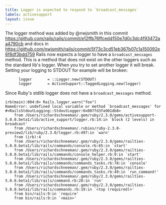 ```yaml
---
title: Logger is expected to respond to `broadcast_messages`
labels: activesupport
layout: issue
---
```


The logger method was added by @nwjsmith  in this commit https://github.com/rails/rails/commit/e12ffb76ffcedd150e7d0c3dc4f93472aa4790cb and docs in https://github.com/nwjsmith/rails/commit/5f73c3cd51eb367b07c1a150092e6f8df3bdd759 Rails now expects a logger to have a `broadcast_messages` method. This is a method that does not exist on the other loggers such as the standard lib's logger. When you try to set another logger it will break. Setting your logging to STDOUT for example will be broken:

```
      logger       = ::Logger.new(STDOUT)
      logger       = ActiveSupport::TaggedLogging.new(logger)
```

Since Ruby's stdlib logger does not have a `broadcast_messages` method. 

```
irb(main):004:0> Rails.logger.warn("foo")
NameError: undefined local variable or method `broadcast_messages' for #<RailsStdoutLogging::StdoutLogger:0x007fd3fa901db8>
    from /Users/richardschneeman/.gem/ruby/2.3.0/gems/activesupport-5.0.0.beta1/lib/active_support/logger.rb:14:in `block (2 levels) in broadcast'
    from /Users/richardschneeman/.rubies/ruby-2.3.0-preview2/lib/ruby/2.3.0/logger.rb:497:in `warn'
    from (irb):4
    from /Users/richardschneeman/.gem/ruby/2.3.0/gems/railties-5.0.0.beta1/lib/rails/commands/console.rb:65:in `start'
    from /Users/richardschneeman/.gem/ruby/2.3.0/gems/railties-5.0.0.beta1/lib/rails/commands/console_helper.rb:9:in `start'
    from /Users/richardschneeman/.gem/ruby/2.3.0/gems/railties-5.0.0.beta1/lib/rails/commands/commands_tasks.rb:78:in `console'
    from /Users/richardschneeman/.gem/ruby/2.3.0/gems/railties-5.0.0.beta1/lib/rails/commands/commands_tasks.rb:49:in `run_command!'
    from /Users/richardschneeman/.gem/ruby/2.3.0/gems/railties-5.0.0.beta1/lib/rails/command.rb:20:in `run'
    from /Users/richardschneeman/.gem/ruby/2.3.0/gems/railties-5.0.0.beta1/lib/rails/commands.rb:19:in `<top (required)>'
    from bin/rails:9:in `require'
    from bin/rails:9:in `<main>'
```

